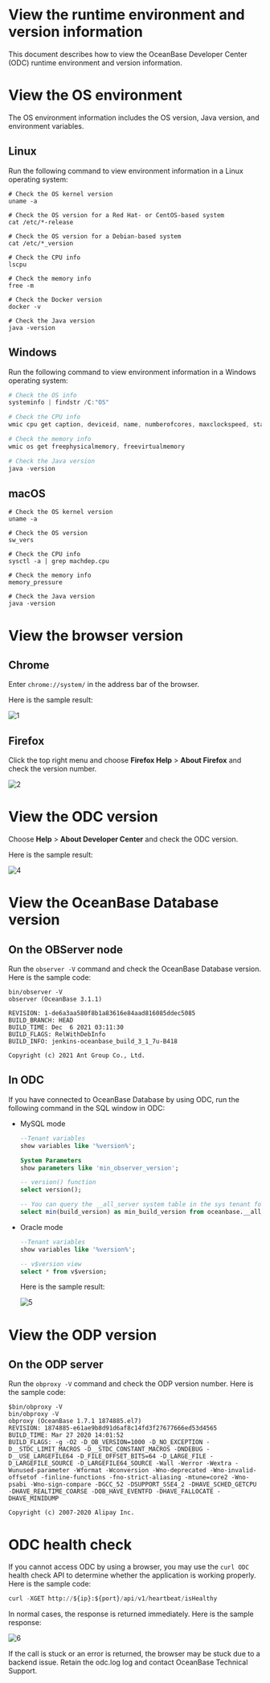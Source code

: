 # View the runtime environment and version information

This document describes how to view the OceanBase Developer Center (ODC) runtime environment and version information.

# View the OS environment

The OS environment information includes the OS version, Java version, and environment variables.

## Linux

Run the following command to view environment information in a Linux operating system:

```shell
# Check the OS kernel version
uname -a

# Check the OS version for a Red Hat- or CentOS-based system
cat /etc/*-release

# Check the OS version for a Debian-based system
cat /etc/*_version

# Check the CPU info
lscpu

# Check the memory info
free -m

# Check the Docker version
docker -v

# Check the Java version
java -version
```

## Windows

Run the following command to view environment information in a Windows operating system:

```powershell
# Check the OS info
systeminfo | findstr /C:"OS"

# Check the CPU info
wmic cpu get caption, deviceid, name, numberofcores, maxclockspeed, status

# Check the memory info
wmic os get freephysicalmemory, freevirtualmemory

# Check the Java version
java -version
```

## macOS


```shell
# Check the OS kernel version
uname -a

# Check the OS version
sw_vers

# Check the CPU info
sysctl -a | grep machdep.cpu

# Check the memory info
memory_pressure

# Check the Java version
java -version
```

# View the browser version

## Chrome

Enter `chrome://system/` in the address bar of the browser.

Here is the sample result:

![1](https://obbusiness-private.oss-cn-shanghai.aliyuncs.com/doc/img/odc/420/1300.data-Lifecycle-management/chrome-en.png)

## Firefox

Click the top right menu and choose **Firefox Help** > **About Firefox** and check the version number.

![2](https://obbusiness-private.oss-cn-shanghai.aliyuncs.com/doc/img/odc/420/1300.data-Lifecycle-management/firefox-en.png)


# View the ODC version

Choose **Help** > **About Developer Center** and check the ODC version.

Here is the sample result:

![4](https://obbusiness-private.oss-cn-shanghai.aliyuncs.com/doc/img/odc/420/1300.data-Lifecycle-management/odc-en.png)

# View the OceanBase Database version

## On the OBServer node

Run the `observer -V` command and check the OceanBase Database version. Here is the sample code:

```shell
bin/observer -V
observer (OceanBase 3.1.1)

REVISION: 1-de6a3aa580f8b1a83616e84aad816085ddec5085
BUILD_BRANCH: HEAD
BUILD_TIME: Dec  6 2021 03:11:30
BUILD_FLAGS: RelWithDebInfo
BUILD_INFO: jenkins-oceanbase_build_3_1_7u-B418

Copyright (c) 2021 Ant Group Co., Ltd.
```

## In ODC

If you have connected to OceanBase Database by using ODC, run the following command in the SQL window in ODC:

- MySQL mode

   ```sql
   --Tenant variables
   show variables like '%version%';

   System Parameters
   show parameters like 'min_observer_version';

   -- version() function
   select version();

   -- You can query the __all_server system table in the sys tenant for build_version.
   select min(build_version) as min_build_version from oceanbase.__all_server;
   ```

- Oracle mode

   ```sql
   --Tenant variables
   show variables like '%version%';

   -- v$version view
   select * from v$version;
   ```

   Here is the sample result:


   ![5](https://obbusiness-private.oss-cn-shanghai.aliyuncs.com/doc/img/odc/420/1300.data-Lifecycle-management/result-en.png)


# View the ODP version


## On the ODP server

Run the `obproxy -V` command and check the ODP version number. Here is the sample code:

```shell
$bin/obproxy -V
bin/obproxy -V
obproxy (OceanBase 1.7.1 1874885.el7)
REVISION: 1874885-e61ae9b8d91d6af8c14fd3f27677666ed53d4565
BUILD_TIME: Mar 27 2020 14:01:52
BUILD_FLAGS: -g -O2 -D_OB_VERSION=1000 -D_NO_EXCEPTION -D__STDC_LIMIT_MACROS -D__STDC_CONSTANT_MACROS -DNDEBUG -D__USE_LARGEFILE64 -D_FILE_OFFSET_BITS=64 -D_LARGE_FILE -D_LARGEFILE_SOURCE -D_LARGEFILE64_SOURCE -Wall -Werror -Wextra -Wunused-parameter -Wformat -Wconversion -Wno-deprecated -Wno-invalid-offsetof -finline-functions -fno-strict-aliasing -mtune=core2 -Wno-psabi -Wno-sign-compare -DGCC_52 -DSUPPORT_SSE4_2 -DHAVE_SCHED_GETCPU -DHAVE_REALTIME_COARSE -DOB_HAVE_EVENTFD -DHAVE_FALLOCATE -DHAVE_MINIDUMP

Copyright (c) 2007-2020 Alipay Inc.
```

# ODC health check

If you cannot access ODC by using a browser, you may use the `curl ODC` health check API to determine whether the application is working properly. Here is the sample code:

```sql
curl -XGET http://${ip}:${port}/api/v1/heartbeat/isHealthy
```

In normal cases, the response is returned immediately. Here is the sample response:

![6](https://obbusiness-private.oss-cn-shanghai.aliyuncs.com/doc/img/odc/KB/2.database-connection/1.view-runtime-environment-and-version-information/6.png)

If the call is stuck or an error is returned, the browser may be stuck due to a backend issue. Retain the odc.log log and contact OceanBase Technical Support.



